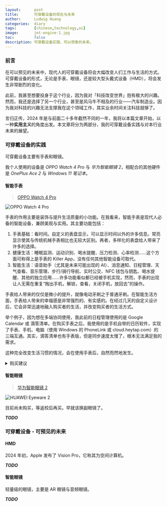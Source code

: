 ```yaml
---
layout:      post
title:       可穿戴设备的现在与未来
author:      Ludwig Huang
categories:  diary
tags:        [chinese,technology,ai]
image:       jet-engine-1.jpg
toc:         false
description: 可穿戴设备实践，可以想象的未来。
---
```


### 前言

在可以预见的未来中，现代人的可穿戴设备将会大幅改变人们工作与生活的方式。可穿戴设备的形式，无论是手表、眼镜，还是较大型头戴式设备（HMD），将会发生非常剧烈的变化。

此前，我甚至想要投身于这个行业，因为我对「科技改变世界」抱有极大的兴趣。然而，我还是选择了另一个行业，甚至是风马牛不相及的行业——汽车制造业。因为我对科技的兴趣无法支撑我在这个领域工作，其实业余时间关注科技就够了。

言归正传，2024 年是与前面二十多年截然不同的一年，我将以本篇文章开始，以一种**实用主义**的角度出发。本文章将分为两部分，我的可穿戴设备实践与对本行业未来的展望。

### 可穿戴设备的实践

可穿戴设备主要有手表和眼镜。

我个人使用的设备是 *OPPO Watch 4 Pro* 与 *华为智能眼镜 2*，相配合的其他硬件是 *OnePlus Ace 2* 与 *Windows 11 笔记本*。

#### 智能手表

> [OPPO Watch 4 Pro](https://www.oppo.com/cn/accessories/oppo-watch-4-pro/)

![OPPO Watch 4 Pro](https://www.oppo.com/content/dam/oppo/product-asset-library/accessory/watch-4-pro/cn/assets/images-design-color-1.jpg.avif)

手表的作用主要是装饰与提升生活质量的小功能。在我看来，智能手表是现代人必备的智能设备，兼顾美观与实用。其主要功能包括：

1. 手表基础：看时间。自定义的表盘显示，可以显示时间以外的许多信息。常亮显示使其与传统机械手表相比也无较大区别。再者，多样化的表盘给人带来了许多的选择。
2. 健康生活：睡眠监测、运动识别、喝水提醒、压力检测、心率检测……这个方面可称得上是手表的 Killer App，没有任何其他智能设备可取代。
3. 智能生活：语音助手（尤其是未来可能出现的 AI）、消息通知、日程管理、天气查看、音乐管理、步行/骑行导航、实时公交、NFC 钱包与钥匙、喝水提醒、其他的独立应用……许多功能看似都已经被手机实现，然而，手表的出现让人无需在重复“掏出手机，解锁，查看，关闭手机，放回去”的操作。

手表给人带来的仅仅是微小的提升，就像电动牙刷之于普通牙刷。在智能生活方面，手表给人带来的幸福感是非常强烈的、有实感的。在经过几天的自定义设计后，它会非常迅速地融入购买者的生活，并改变购买者的生活方式。

举个例子，因为想在多端协同使用，我此前的日程管理使用的是 Google Calendar 或 滴答清单。在购买手表之后，我使用的是手机自带的日历软件，实现了手表、手机、电脑（使用 Windows 的 PhoneLink 或 cloud.heytap.com）的三端互通。其实，滴答清单也有手表版，但是同步速度太慢了，根本无法满足我的需求。

这种完全改变生活习惯的情况，会在使用手表后，自然而然地发生。

<details><summary>购买建议</summary>
<p>
如果使用 iPhone，推荐购买 Apple Watch 旗舰机。如果读者使用华为手机，推荐购买华为的旗舰手表。如果不是华为手机，直接买 OPPO 的旗舰手表即可。
</p>
<p>
由于我向来使用 OPPO 的设备，OPPO Watch 4 Pro 成为了最佳选择。我从初中开始，就已经固定了使用手机的习惯。最初是什么都不懂，看到 OPPO 线下大量的实体店与线上铺天盖地的广告。再到后来，我完全习惯该手机的操作习惯，导致我换机只会在 OnePlus 与 OPPO 中考虑。
</p>
</details>

#### 智能眼镜

> [华为智能眼镜 2](https://consumer.huawei.com/cn/audio/huawei-eyewear-2/)

![HUAWEI Eyeware 2](https://consumer.huawei.com/content/dam/huawei-cbg-site/cn/mkt/pdp/wearables/huawei-eyewear-2/img/produuct-design-7/huawei-eyewear-2-assistant@2x.webp)

目前尚未购买，等返校后再买。早就该换副眼镜了。

***TODO***

### 可穿戴设备 - 可预见的未来

#### HMD

2024 年初，Apple 发布了 Vision Pro，它称其为空间计算机。

***TODO***

#### 智能眼镜

轻量级的眼镜，主要是 AR 眼镜与音频眼镜。

***TODO***